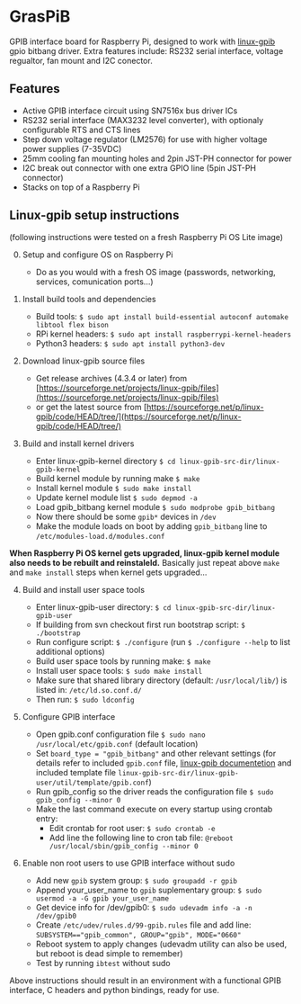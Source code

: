 # GrasPiB
GPIB interface board for Raspberry Pi, designed to work with [linux-gpib](https://linux-gpib.sourceforge.io/) gpio bitbang driver. Extra features include: RS232 serial interface, voltage regualtor, fan mount and I2C conector.

## Features
* Active GPIB interface circuit using SN7516x bus driver ICs
* RS232 serial interface (MAX3232 level converter), with optionaly configurable RTS and CTS lines
* Step down voltage regulator (LM2576) for use with higher voltage power supplies (7-35VDC)
* 25mm cooling fan mounting holes and 2pin JST-PH connector for power
* I2C break out connector with one extra GPIO line (5pin JST-PH connector)
* Stacks on top of a Raspberry Pi

## Linux-gpib setup instructions

(following instructions were tested on a fresh Raspberry Pi OS Lite image)

0. Setup and configure OS on Raspberry Pi
    * Do as you would with a fresh OS image (passwords, networking, services, comunication ports...)

1. Install build tools and dependencies
    * Build tools: `$ sudo apt install build-essential autoconf automake libtool flex bison`
    * RPi kernel headers: `$ sudo apt install raspberrypi-kernel-headers`
    * Python3 headers: `$ sudo apt install python3-dev`

2. Download linux-gpib source files
    * Get release archives (4.3.4 or later) from [https://sourceforge.net/projects/linux-gpib/files](https://sourceforge.net/projects/linux-gpib/files)
    * or get the latest source from [https://sourceforge.net/p/linux-gpib/code/HEAD/tree/](https://sourceforge.net/p/linux-gpib/code/HEAD/tree/)

3. Build and install kernel drivers
    * Enter linux-gpib-kernel directory `$ cd linux-gpib-src-dir/linux-gpib-kernel`
    * Build kernel module by running make `$ make`
    * Install kernel module `$ sudo make install`
    * Update kernel module list `$ sudo depmod -a`
    * Load gpib_bitbang kernel module `$ sudo modprobe gpib_bitbang`
    * Now there should be some `gpib*` devices in `/dev`
    * Make the module loads on boot by adding `gpib_bitbang` line to `/etc/modules-load.d/modules.conf`

**When Raspberry Pi OS kernel gets upgraded, linux-gpib kernel module also needs to be rebuilt and reinstaleld.**
Basically just repeat above `make` and `make install` steps when kernel gets upgraded...

4. Build and install user space tools
    * Enter linux-gpib-user directory: `$ cd linux-gpib-src-dir/linux-gpib-user`
    * If building from svn checkout first run bootstrap script: `$ ./bootstrap`
    * Run configure script: `$ ./configure` (run `$ ./configure --help` to list additional options)
    * Build user space tools by running make: `$ make`
    * Install user space tools: `$ sudo make install`
    * Make sure that shared library directory (default: `/usr/local/lib/`) is listed in: `/etc/ld.so.conf.d/`
    * Then run: `$ sudo ldconfig`

5. Configure GPIB interface
    * Open gpib.conf configuration file `$ sudo nano /usr/local/etc/gpib.conf` (default location)
    * Set `board_type = "gpib_bitbang"` and other relevant settings (for details refer to included `gpib.conf` file, [linux-gpib documentetion](https://linux-gpib.sourceforge.io/doc_html/configuration-gpib-conf.html) and included template file `linux-gpib-src-dir/linux-gpib-user/util/template/gpib.conf`)
    * Run gpib_config so the driver reads the configuration file `$ sudo gpib_config --minor 0`
    * Make the last command execute on every startup using crontab entry:
        - Edit crontab for root user: `$ sudo crontab -e`
        - Add line the following line to cron tab file: `@reboot /usr/local/sbin/gpib_config --minor 0`

6. Enable non root users to use GPIB interface without sudo
    - Add new `gpib` system group: `$ sudo groupadd -r gpib`
    - Append your_user_name to `gpib` suplementary group: `$ sudo usermod -a -G gpib your_user_name`
    - Get device info for /dev/gpib0: `$ sudo udevadm info -a -n /dev/gpib0`
    - Create `/etc/udev/rules.d/99-gpib.rules` file and add line: `SUBSYSTEM=="gpib_common", GROUP="gpib", MODE="0660"`
    - Reboot system to apply changes (udevadm utility can also be used, but reboot is dead simple to remember)
    - Test by running `ibtest` without sudo

Above instructions should result in an environment with a functional GPIB interface, C headers and python bindings, ready for use.
